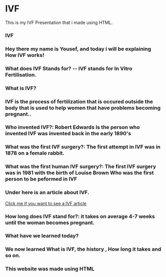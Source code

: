 # IVF
This is my IVF Presentation that i made using HTML.

### IVF

### Hey there my name is Yousef, and today i will be explaining How IVF works!

### What does IVF Stands for? -- IVF stands for In Vitro Fertilisation. 

### What is IVF?

### IVF is the process of fertilization that is occured outside the body that is used to help women that have problems becoming pregnant..

### Who invented IVF?: Robert Edwards Is the person who invented IVF was invented back in the early 1890's
### What was the first IVF surgery?: The first attempt in IVF was in  1878 on a female rabbit.

### What was the first human IVF surgery?: The first IVF surgery was in  1981 with the birth of Louise Brown Who was the first person to be peformed in IVF

### Under here is an article about IVF.

[Click me if you want to see a IVF article](https://www.nhs.uk/conditions/ivf/what-happens/)

### How long does IVF stand for?: it takes on average 4-7 weeks until the woman becomes pregnant.

### What have we learned today?

### We now learned What is IVF, the history , How long it takes and so on.

### This website was made using HTML


